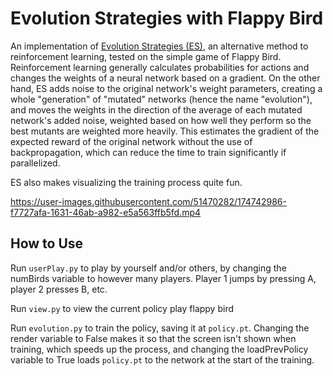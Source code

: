 # Evolution Strategies with Flappy Bird

An implementation of [Evolution Strategies (ES)](https://arxiv.org/pdf/1703.03864.pdf), an alternative method to 
reinforcement learning, tested on the simple game of Flappy Bird. Reinforcement learning generally calculates 
probabilities for actions and changes the weights of a neural network based on a gradient. On the other hand, ES adds 
noise to the original network's weight parameters, creating a whole "generation" of "mutated" networks (hence the name 
"evolution"), and moves the weights in the direction of the average of each mutated network's added noise, weighted 
based on how well they perform so the best mutants are weighted more heavily. This estimates the gradient of the 
expected reward of the original network without the use of backpropagation, which can reduce the time to train 
significantly if parallelized. 

ES also makes visualizing the training process quite fun.


https://user-images.githubusercontent.com/51470282/174742986-f7727afa-1631-46ab-a982-e5a563ffb5fd.mp4


## How to Use
Run `userPlay.py` to play by yourself and/or others, by changing the numBirds variable to however many players. Player 1
jumps by pressing A, player 2 presses B, etc.

Run `view.py` to view the current policy play flappy bird

Run `evolution.py` to train the policy, saving it at `policy.pt`. Changing the render variable to False makes it so that 
the screen isn't shown when training, which speeds up the process, and changing the loadPrevPolicy variable to True 
loads `policy.pt` to the network at the start of the training.
